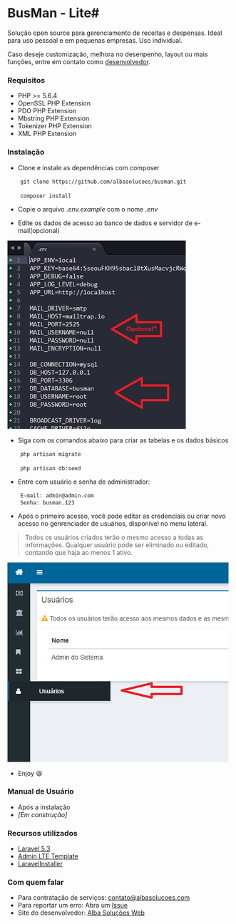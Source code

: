 # BusMan - Lite#

Solução open source para gerenciamento de receitas e despensas. Ideal para uso pessoal e em pequenas empresas. Uso individual.

Caso deseje customização, melhora no desenpenho, layout ou mais funções, entre em contato como [desenvolvedor](https://albasolucoes.com).

### Requisitos ###

* PHP >= 5.6.4
* OpenSSL PHP Extension
* PDO PHP Extension
* Mbstring PHP Extension
* Tokenizer PHP Extension
* XML PHP Extension

### Instalação ###

* Clone e instale as dependências com composer
```
    git clone https://github.com/albasolucoes/busman.git

    composer install
```

* Copie o arquivo *.env.example* com o nome *.env*

* Edite os dados de acesso ao banco de dados e servidor de e-mail(opcional)

![Configurando acesso ao banco](/db_config.png)

* Siga com os comandos abaixo para criar as tabelas e os dados básicos

```
    php artisan migrate

    php artisan db:seed
```
* Entre com usuário e senha de administrador:
```
    E-mail: admin@admin.com
    Senha: busman.123
```

* Após o primeiro acesso, você pode editar as credenciais ou criar novo acesso no genrenciador de usuários, disponível no menu lateral.

>Todos os usuários criados terão o mesmo acesso a todas as informações.
>Qualquer usuário pode ser eliminado ou editado, contando que haja ao menos 1 ativo.

![Editar Usuários](/user_nenu.png)

* Enjoy :satisfied:

### Manual de Usuário ###

* Após a instalação
* *[Em construção]*

### Recursos utilizados ###

* [Laravel 5.3](https://github.com/laravel/laravel)
* [Admin LTE Template](https://github.com/almasaeed2010/AdminLTE/)
* [LaravelInstaller](https://github.com/RachidLaasri/LaravelInstaller)

### Com quem falar ###

* Para contratação de serviços: [contato@albasolucoes.com](mailto:contato@albasolucoes.com)
* Para reportar um erro: Abra um [Issue](https://github.com/albasolucoes/busman/issues)
* Site do desenvolvedor: [Alba Soluções Web](https://albasolucoes.com)